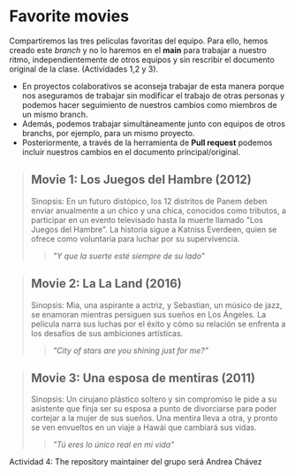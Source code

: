 # Favorite movies 
Compartiremos las tres películas favoritas del equipo. Para ello, hemos creado este *branch* y no lo haremos en el __main__ para trabajar a nuestro ritmo, independientemente de otros equipos y sin rescribir el documento original de la clase. (Actividades 1,2 y 3).

- En proyectos colaborativos se aconseja trabajar de esta manera porque nos aseguramos de trabajar sin modificar el trabajo de otras personas y podemos hacer seguimiento de nuestros cambios como miembros de un mismo branch.
- Además, podemos trabajar simultáneamente junto con equipos de otros branchs, por ejemplo, para un mismo proyecto.
- Posteriormente, a través de la herramienta de **Pull request** podemos incluir nuestros cambios en el documento principal/original.

> ## Movie 1: Los Juegos del Hambre (2012)
> Sinopsis: En un futuro distópico, los 12 distritos de Panem deben enviar anualmente a un chico y una chica, conocidos como tributos, a participar en un evento televisado hasta la muerte llamado "Los Juegos del Hambre". La historia sigue a Katniss Everdeen, quien se ofrece como voluntaria para luchar por su supervivencia.
>> _"Y que la suerte esté siempre de su lado"_


>## Movie 2: La La Land (2016)
> Sinopsis: Mia, una aspirante a actriz, y Sebastian, un músico de jazz, se enamoran mientras persiguen sus sueños en Los Ángeles. La película narra sus luchas por el éxito y cómo su relación se enfrenta a los desafíos de sus ambiciones artísticas.
>> _"City of stars are you shining just for me?"_


>## Movie 3: Una esposa de mentiras (2011)
> Sinopsis: Un cirujano plástico soltero y sin compromiso le pide a su asistente que finja ser su esposa a punto de divorciarse para poder cortejar a la mujer de sus sueños. Una mentira lleva a otra, y pronto se ven envueltos en un viaje a Hawái que cambiará sus vidas.
>> _"Tú eres lo único real en mi vida"_

Actividad 4:
The repository maintainer del grupo será Andrea Chávez
